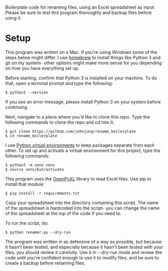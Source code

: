 Boilerplate code for renaming files, using an Excel spreadsheet as input.
Please be sure to test this program thoroughly and backup files before 
using it.

# Setup

This program was written on a Mac. If you're using Windows some of the steps
below might differ. I use [homebrew](https://brew.sh/) to install things like
Python 3 and git on my system- other options might make more sense for you 
depending on how you have everything set up.

Before starting, confirm that Python 3 is installed on your machine. To do
that, open a terminal prompt and type the following:

```console
$ python3 --version
```

If you see an error message, please install Python 3 on your system before
continuing.

Next, navigate to a place where you'd like to clone this repo. Type the
following commands to clone the repo and cd into it:

```console
$ git clone https://github.com/johnjung/rename_boilerplate
$ cd rename_boilerplate
```

I use [Python virtual
environments](https://docs.python.org/3/tutorial/venv.html) to keep packages
separate from each other. To set up and activate a virtual environment for
this project, type the following commands:

```console
$ python3 -m venv venv
$ source venv/bin/activate
```

This program uses the [OpenPyXL](https://openpyxl.readthedocs.io/en/stable/)
library to read Excel files. Use pip to install that module:

```console
$ pip install -r requirements.txt
```

Copy your spreadsheet into the directory containing this script. The name
of the spreadsheet is hardcoded into the script- you can change the name
of the spreadsheet at the top of the code if you need to.

To run the script, do:

```console
$ python renamer.py --dry-run
```

The program was written in as defensive of a way as possible, but because it 
hasn't been tested, and especially because it hasn't been tested with your
files, you should review it carefully. Use it in --dry-run mode and review
the code until you're confident enough to use it to modify files, and be 
sure to create a backup before renaming files.

